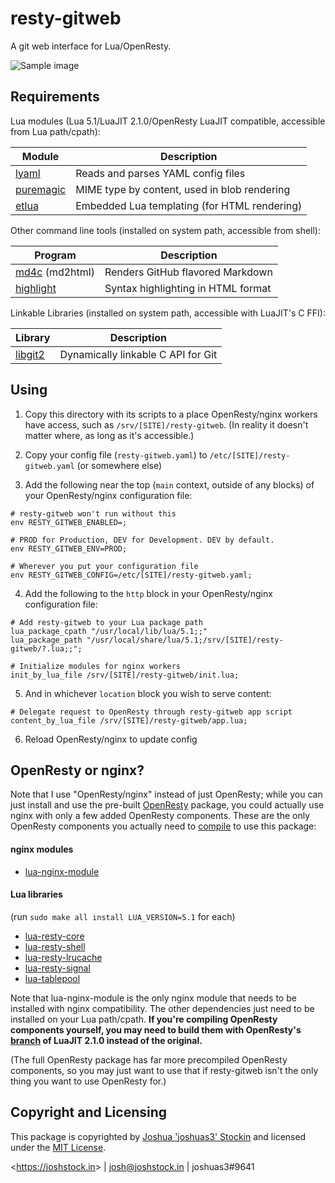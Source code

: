 # resty-gitweb

A git web interface for Lua/OpenResty.

![Sample image](https://joshstock.in/static/images/resty-gitweb.png)

## Requirements

Lua modules (Lua 5.1/LuaJIT 2.1.0/OpenResty LuaJIT compatible, accessible from
Lua path/cpath):

| Module | Description |
| ------ | ----------- |
| [lyaml](https://github.com/gvvaughan/lyaml) | Reads and parses YAML config files |
| [puremagic](https://github.com/wbond/puremagic) | MIME type by content, used in blob rendering |
| [etlua](https://github.com/leafo/etlua) | Embedded Lua templating (for HTML rendering) |

Other command line tools (installed on system path, accessible from shell):

| Program | Description |
| ------- | ----------- |
| [md4c](https://github.com/mity/md4c) (md2html) | Renders GitHub flavored Markdown |
| [highlight](http://www.andre-simon.de/doku/highlight/en/highlight.php) | Syntax highlighting in HTML format |

Linkable Libraries (installed on system path, accessible with LuaJIT's C FFI):

| Library | Description |
| ------- | ----------- |
| [libgit2](https://github.com/libgit2/libgit2) | Dynamically linkable C API for Git |

## Using

1. Copy this directory with its scripts to a place OpenResty/nginx workers have
   access, such as `/srv/[SITE]/resty-gitweb`. (In reality it doesn't matter
   where, as long as it's accessible.)

2. Copy your config file (`resty-gitweb.yaml`) to
   `/etc/[SITE]/resty-gitweb.yaml` (or somewhere else)

3. Add the following near the top (`main` context, outside of any blocks) of
   your OpenResty/nginx configuration file:

```
# resty-gitweb won't run without this
env RESTY_GITWEB_ENABLED=;

# PROD for Production, DEV for Development. DEV by default.
env RESTY_GITWEB_ENV=PROD;

# Wherever you put your configuration file
env RESTY_GITWEB_CONFIG=/etc/[SITE]/resty-gitweb.yaml;
```

4. Add the following to the `http` block in your OpenResty/nginx configuration
   file:

```
# Add resty-gitweb to your Lua package path
lua_package_cpath "/usr/local/lib/lua/5.1;;"
lua_package_path "/usr/local/share/lua/5.1;/srv/[SITE]/resty-gitweb/?.lua;;";

# Initialize modules for nginx workers
init_by_lua_file /srv/[SITE]/resty-gitweb/init.lua;
```

5. And in whichever `location` block you wish to serve content:

```
# Delegate request to OpenResty through resty-gitweb app script
content_by_lua_file /srv/[SITE]/resty-gitweb/app.lua;
```

6. Reload OpenResty/nginx to update config

## OpenResty or nginx?

Note that I use "OpenResty/nginx" instead of just OpenResty; while you can just
install and use the pre-built
[OpenResty](https://openresty.org/en/download.html) package, you could actually
use nginx with only a few added OpenResty components. These are the only
OpenResty components you actually need to
[compile](https://www.nginx.com/resources/wiki/extending/compiling/) to use
this package:

#### nginx modules

* [lua-nginx-module](https://github.com/openresty/lua-nginx-module)

#### Lua libraries

(run `sudo make all install LUA_VERSION=5.1` for each)

* [lua-resty-core](https://github.com/openresty/lua-resty-core)
* [lua-resty-shell](https://github.com/openresty/lua-resty-shell)
* [lua-resty-lrucache](https://github.com/openresty/lua-resty-lrucache)
* [lua-resty-signal](https://github.com/openresty/lua-resty-signal)
* [lua-tablepool](https://github.com/openresty/lua-tablepool)

Note that lua-nginx-module is the only nginx module that needs to be installed
with nginx compatibility. The other dependencies just need to be installed on
your Lua path/cpath. **If you're compiling OpenResty components yourself, you
may need to build them with OpenResty's
[branch](https://github.com/openresty/luajit2) of LuaJIT 2.1.0 instead of the
original.**

(The full OpenResty package has far more precompiled OpenResty components, so
you may just want to use that if resty-gitweb isn't the only thing you want to
use OpenResty for.)

## Copyright and Licensing

This package is copyrighted by [Joshua 'joshuas3'
Stockin](https://joshstock.in/) and licensed under the [MIT License](LICENSE).

&lt;<https://joshstock.in>&gt; | josh@joshstock.in | joshuas3#9641
